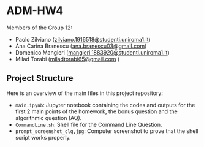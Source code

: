 # ADM-HW4

Members of the Group 12:   
- Paolo Zilviano (zilviano.1916518@studenti.uniroma1.it)
- Ana Carina Branescu (ana.branescu03@gmail.com)
- Domenico Mangieri (mangieri.1883920@studenti.uniroma1.it)
- Milad Torabi (miladtorabi65@gmail.com )

## Project Structure

Here is an overview of the main files in this project repository:

- `main.ipynb`: Jupyter notebook containing the codes and outputs for the first 2 main points of the homework, the bonus question and the algorithmic question (AQ).
- `CommandLine.sh`: Shell file for the Command Line Question.
- `prompt_screenshot_clq,jpg`: Computer screenshot to prove that the shell script works properly.
